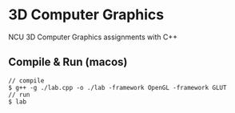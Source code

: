 # 3D Computer Graphics

NCU 3D Computer Graphics assignments with C++


## Compile & Run (macos)

```
// compile
$ g++ -g ./lab.cpp -o ./lab -framework OpenGL -framework GLUT
// run
$ lab
```
